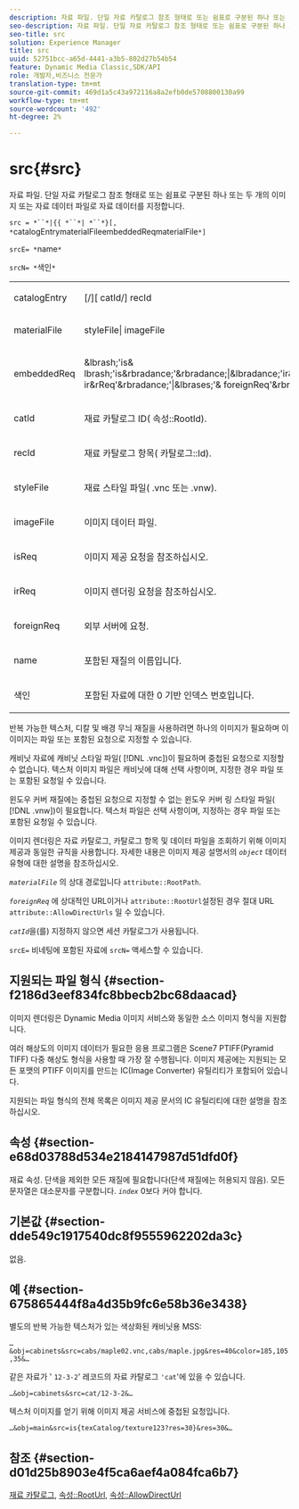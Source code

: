 ```yaml
---
description: 자료 파일. 단일 자료 카탈로그 참조 형태로 또는 쉼표로 구분된 하나 또는 두 개의 이미지 또는 자료 데이터 파일로 자료 데이터를 지정합니다.
seo-description: 자료 파일. 단일 자료 카탈로그 참조 형태로 또는 쉼표로 구분된 하나 또는 두 개의 이미지 또는 자료 데이터 파일로 자료 데이터를 지정합니다.
seo-title: src
solution: Experience Manager
title: src
uuid: 52751bcc-a65d-4441-a3b5-802d27b54b54
feature: Dynamic Media Classic,SDK/API
role: 개발자,비즈니스 전문가
translation-type: tm+mt
source-git-commit: 469d1a5c43a972116a8a2efb0de5708800130a99
workflow-type: tm+mt
source-wordcount: '492'
ht-degree: 2%

---
```



# src{#src}

자료 파일. 단일 자료 카탈로그 참조 형태로 또는 쉼표로 구분된 하나 또는 두 개의 이미지 또는 자료 데이터 파일로 자료 데이터를 지정합니다.

`src = *``*|{{ *``*| *``*}[, *`catalogEntrymaterialFileembeddedReqmaterialFile`*]`

`srcE= *`name`*`

`srcN= *`색인`*`

<table id="simpletable_A64C4F084C0A4DDCA45A921D4BD7AAEA"> 
 <tr class="strow"> 
  <td class="stentry"> <p><span class="varname"> catalogEntry</span> </p></td> 
  <td class="stentry"> <p><span class="codeph">[/][<span class="varname"> catId</span>/]<span class="varname"> recId</span></span> </p></td> 
 </tr> 
 <tr class="strow"> 
  <td class="stentry"> <span class="varname"> materialFile</span> </td> 
  <td class="stentry"> <p><span class="codeph"> <span class="varname"> styleFile</span>|<span class="varname"> imageFile</span></span> </p> </td> 
 </tr> 
 <tr class="strow"> 
  <td class="stentry"> <p><span class="varname"> embeddedReq</span> </p> </td> 
  <td class="stentry"> <p><span class="codeph">&amp;lbrash;'is&amp;<span class="varname"> lbrash;'is</span>&amp;rbradance;'&amp;rbradance;|&amp;lbradance;'ir&amp;lbrash;'<span class="varname"> ir&amp;rReq</span>'&amp;rbradance;'|&amp;lbrases;'&amp;<span class="varname"> foreignReq</span>'&amp;rbrace;'</span> </p></td> 
 </tr> 
 <tr class="strow"> 
  <td class="stentry"> <p><span class="varname"> catId</span> </p></td> 
  <td class="stentry"> <p>재료 카탈로그 ID(<span class="codeph"> 속성::RootId</span>). </p></td> 
 </tr> 
 <tr class="strow"> 
  <td class="stentry"> <p><span class="varname"> recId</span> </p></td> 
  <td class="stentry"> <p>재료 카탈로그 항목(<span class="codeph"> 카탈로그::Id</span>). </p></td> 
 </tr> 
 <tr class="strow"> 
  <td class="stentry"> <p><span class="varname"> styleFile</span> </p></td> 
  <td class="stentry"> <p>재료 스타일 파일(<span class="filepath"> .vnc</span> 또는 <span class="filepath"> .vnw</span>). </p></td> 
 </tr> 
 <tr class="strow"> 
  <td class="stentry"> <p><span class="varname"> imageFile</span> </p></td> 
  <td class="stentry"> <p>이미지 데이터 파일. </p></td> 
 </tr> 
 <tr class="strow"> 
  <td class="stentry"> <p><span class="varname"> isReq</span> </p></td> 
  <td class="stentry"> <p>이미지 제공 요청을 참조하십시오. </p></td> 
 </tr> 
 <tr class="strow"> 
  <td class="stentry"> <p><span class="varname"> irReq</span> </p></td> 
  <td class="stentry"> <p>이미지 렌더링 요청을 참조하십시오. </p></td> 
 </tr> 
 <tr class="strow"> 
  <td class="stentry"> <p><span class="varname"> foreignReq</span> </p></td> 
  <td class="stentry"> <p>외부 서버에 요청. </p></td> 
 </tr> 
 <tr class="strow"> 
  <td class="stentry"> <p><span class="varname"> name</span> </p></td> 
  <td class="stentry"> <p>포함된 재질의 이름입니다. </p></td> 
 </tr> 
 <tr class="strow"> 
  <td class="stentry"> <p><span class="varname"> 색인</span> </p></td> 
  <td class="stentry"> <p>포함된 자료에 대한 0 기반 인덱스 번호입니다. </p></td> 
 </tr> 
</table>

반복 가능한 텍스처, 디칼 및 배경 무늬 재질을 사용하려면 하나의 이미지가 필요하며 이 이미지는 파일 또는 포함된 요청으로 지정할 수 있습니다.

캐비닛 자료에 캐비닛 스타일 파일( [!DNL .vnc])이 필요하며 중첩된 요청으로 지정할 수 없습니다. 텍스처 이미지 파일은 캐비닛에 대해 선택 사항이며, 지정한 경우 파일 또는 포함된 요청일 수 있습니다.

윈도우 커버 재질에는 중첩된 요청으로 지정할 수 없는 윈도우 커버 링 스타일 파일( [!DNL .vnw])이 필요합니다. 텍스처 파일은 선택 사항이며, 지정하는 경우 파일 또는 포함된 요청일 수 있습니다.

이미지 렌더링은 자료 카탈로그, 카탈로그 항목 및 데이터 파일을 조회하기 위해 이미지 제공과 동일한 규칙을 사용합니다. 자세한 내용은 이미지 제공 설명서의 *`object`* 데이터 유형에 대한 설명을 참조하십시오.

*`materialFile`* 의 상대 경로입니다 `attribute::RootPath`.

*`foreignReq`* 에 상대적인 URL이거나  `attribute::RootUrl`설정된 경우 절대 URL `attribute::AllowDirectUrls` 일 수 있습니다.

*`catId`*&#x200B;을(를) 지정하지 않으면 세션 카탈로그가 사용됩니다.

`srcE=` 비네팅에 포함된 자료에  `srcN=` 액세스할 수 있습니다.

## 지원되는 파일 형식 {#section-f2186d3eef834fc8bbecb2bc68daacad}

이미지 렌더링은 Dynamic Media 이미지 서비스와 동일한 소스 이미지 형식을 지원합니다.

여러 해상도의 이미지 데이터가 필요한 응용 프로그램은 Scene7 PTIFF(Pyramid TIFF) 다중 해상도 형식을 사용할 때 가장 잘 수행됩니다. 이미지 제공에는 지원되는 모든 포맷의 PTIFF 이미지를 만드는 IC(Image Converter) 유틸리티가 포함되어 있습니다.

지원되는 파일 형식의 전체 목록은 이미지 제공 문서의 IC 유틸리티에 대한 설명을 참조하십시오.

## 속성 {#section-e68d03788d534e2184147987d51dfd0f}

재료 속성. 단색을 제외한 모든 재질에 필요합니다(단색 재질에는 허용되지 않음). 모든 문자열은 대소문자를 구분합니다. *`index`* 0보다 커야 합니다.

## 기본값 {#section-dde549c1917540dc8f9555962202da3c}

없음.

## 예 {#section-675865444f8a4d35b9fc6e58b36e3438}

별도의 반복 가능한 텍스처가 있는 색상화된 캐비닛용 MSS:

`…&obj=cabinets&src=cabs/maple02.vnc,cabs/maple.jpg&res=40&color=185,105,35&…`

같은 자료가 &#39; `12-3-2`&#39; 레코드의 자료 카탈로그 `'cat`&#39;에 있을 수 있습니다.

`…&obj=cabinets&src=cat/12-3-2&…`

텍스처 이미지를 얻기 위해 이미지 제공 서비스에 중첩된 요청입니다.

`…&obj=main&src=is{texCatalog/texture123?res=30}&res=30&…`

## 참조 {#section-d01d25b8903e4f5ca6aef4a084fca6b7}

[재료 카탈로그](../../../../../ir-api/http-protocol/image-rendering-api-ref/c-ir-http-protocol-ref/c-ir-http-protocol-syntax-and-features/c-ir-http-material-catalogs/c-ir-http-material-catalogs.md#concept-772742c1688f420a88a56f5136ad1db2),  [속성::RootUrl](../../../../../ir-api/material-cat/image-rendering-api-ref/c-ir-material-catalog/c-ir-attributes-reference/r-ir-rooturl.md#reference-b8d706a573814802bd6794223cc78402),  [속성::AllowDirectUrl](../../../../../ir-api/material-cat/image-rendering-api-ref/c-ir-material-catalog/c-ir-attributes-reference/r-ir-allowdirecturls.md#reference-02000c0f3c494292bad8425d06268882)
